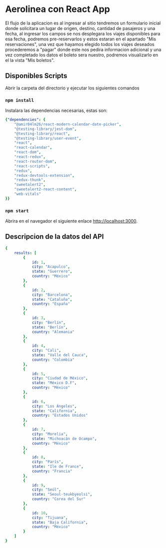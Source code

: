 # Aerolinea con React App

El flujo de la aplicacion es al ingresar al sitio tendremos un formulario inicial donde solicitara un lugar de origen, destino, cantidad de pasajeros y una fecha, al ingresar los campos se nos desplegara los viajes disponibles para esa fecha, podremos pre-reservarlos y estos estaran en el apartado "Mis reservaciones", una vez que hayamos elegido todos los viajes deseados procederemos a "pagar" donde este nos pedira informacion adicional y una vez completado los datos el boleto sera nuestro, podremos visualizarlo en el la vista "Mis boletos".

## Disponibles Scripts

Abrir la carpeta del directorio y ejecutar los siguientes comandos

### `npm install`

Instalara las dependencias necesarias, estas son:
```yaml
{"dependencies": {
    "@amir04lm26/react-modern-calendar-date-picker",
    "@testing-library/jest-dom",
    "@testing-library/react",
    "@testing-library/user-event",
    "react",
    "react-calendar",
    "react-dom",
    "react-redux",
    "react-router-dom",
    "react-scripts",
    "redux",
    "redux-devtools-extension",
    "redux-thunk",
    "sweetalert2",
    "sweetalert2-react-content",
    "web-vitals"
}}
```


### `npm start`

Abrira en el navegador el siguiente enlace [http://localhost:3000](http://localhost:3000).


## Descripcion de la datos del API
```yaml
{
    results: [
        {
            id: 1,
            city: "Acapulco",
            state: "Guerrero",
            country: "México"
        },
        {
            id: 2,
            city: "Barcelona",
            state: "Cataluña",
            country: "España"
        },
        {
            id: 3,
            city: "Berlín",
            state: "Berlín",
            country: "Alemania"
        },
        {
            id: 4,
            city: "Cali",
            state: "Valle del Cauca",
            country: "Colombia"
        },
        {
            id: 5,
            city: "Ciudad de México",
            state: "México D.F",
            country: "México"
        },
        {
            id: 6,
            city: "Los Ángeles",
            state: "California",
            country: "Estados Unidos"
        },
        {
            id: 7,
            city: "Morelia",
            state: "Michoacán de Ocampo",
            country: "México"
        },
        {
            id: 8,
            city: "París",
            state: "Ile de France",
            country: "Francia"
        },
        {
            id: 9,
            city: "Seúl",
            state: "Seoul-teukbyeolsi",
            country: "Corea del Sur"
        },
        {
            id: 10,
            city: "Tijuana",
            state: "Baja California",
            country: "México"
        }
    ]
}
```
